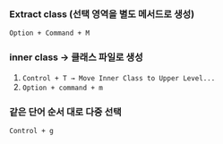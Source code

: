 ### Extract class (선택 영역을 별도 메서드로 생성)
`Option + Command + M`

### inner class → 클래스 파일로 생성 
1. `Control + T → Move Inner Class to Upper Level...`
2. `Option + command + m`

### 같은 단어 순서 대로 다중 선택
`Control + g`
